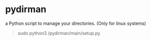 # pydirman
a Python script to manage your directories.
(Only for linux systems)

>sudo python3 /pydirman/main/setup.py
